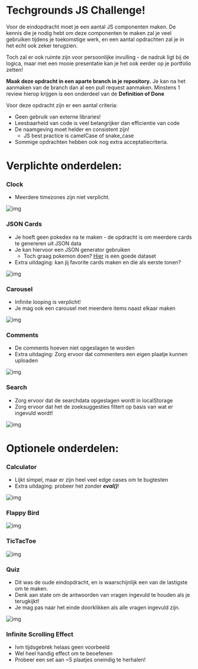 # **Techgrounds JS Challenge!**

Voor de eindopdracht moet je een aantal JS componenten maken. De kennis die je nodig hebt om deze componenten te maken zal je veel gebruiken tijdens je toekomstige werk, en een aantal opdrachten zal je in het echt ook zeker terugzien.

Toch zal er ook ruimte zijn voor persoonlijke invulling - de nadruk ligt bij de logica, maar met een mooie presentatie kan je het ook eerder op je portfolio zetten!

**Maak deze opdracht in een aparte branch in je repository.** Je kan na het aanmaken van de branch dan al een pull request aanmaken. Minstens 1 review hierop krijgen is een onderdeel van de **Definition of Done**

Voor deze opdracht zijn er een aantal criteria:

* Geen gebruik van externe libraries!
* Leesbaarheid van code is veel belangrijker dan efficientie van code
* De naamgeving moet helder en consistent zijn!
  * JS best practice is camelCase of snake_case
* Sommige opdrachten hebben ook nog extra acceptatiecriteria.




# **Verplichte onderdelen:**


### **Clock**

* Meerdere timezones zijn niet verplicht.

![img](./images/clock.gif)


### **JSON Cards**

* Je hoeft geen pokedex na te maken - de opdracht is om meerdere cards te genereren uit JSON data
* Je kan hiervoor een JSON generator gebruiken
  * Toch graag pokemon doen? [Hier](https://github.com/fanzeyi/pokemon.json) is een goede dataset
* Extra uitdaging: kan jij favorite cards maken en die als eerste tonen?

![img](./images/cards.gif)


### **Carousel**

* Infinite looping is verplicht!
* Je mag ook een carousel met meerdere items naast elkaar maken

![img](./images/carousel.gif)


### **Comments**

* De comments hoeven niet opgeslagen te worden
* Extra uitdaging: Zorg ervoor dat commenters een eigen plaatje kunnen uploaden

![img](./images/comments.gif)


### **Search**

* Zorg ervoor dat de searchdata opgeslagen wordt in localStorage
* Zorg ervoor dat het de zoeksuggesties filtert op basis van wat er ingevuld wordt!

![img](./images/search.gif)




# **Optionele onderdelen:**


### **Calculator**

* Lijkt simpel, maar er zijn heel veel edge cases om te bugtesten
* Extra uitdaging: probeer het zonder **_eval()_**!

![img](./images/calculator.gif)


### **Flappy Bird**

![img](./images/flappyBird.gif)


### **TicTacToe**

![img](./images/tictactoe.gif)


### **Quiz**

* Dit was de oude eindopdracht, en is waarschijnlijk een van de lastigste om te maken.
* Denk aan state om de antwoorden van vragen ingevuld te houden als je terugkijkt!
* Je mag pas naar het einde doorklikken als alle vragen ingevuld zijn.

![img](./images/quiz.gif)


### **Infinite Scrolling Effect**

* Ivm tijdsgebrek helaas geen voorbeeld
* Wel heel handig effect om te beoefenen
* Probeer een set aan ~5 plaatjes oneindig te herhalen!